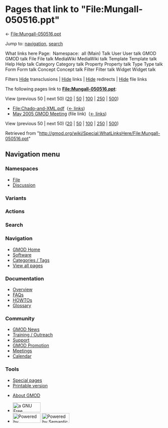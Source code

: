 <div id="mw-page-base" class="noprint">

</div>

<div id="mw-head-base" class="noprint">

</div>

<div id="content" class="mw-body" role="main">

<span id="top"></span>

<div id="mw-js-message" style="display:none;">

</div>



# <span dir="auto">Pages that link to "File:Mungall-050516.ppt"</span>

<div id="bodyContent">

<div id="contentSub">

←
[File:Mungall-050516.ppt](/wiki/File:Mungall-050516.ppt "File:Mungall-050516.ppt")

</div>

<div id="jump-to-nav" class="mw-jump">

Jump to: [navigation](#mw-navigation), [search](#p-search)

</div>

<div id="mw-content-text">

What links here Page:  Namespace:  all (Main) Talk User User talk GMOD
GMOD talk File File talk MediaWiki MediaWiki talk Template Template talk
Help Help talk Category Category talk Property Property talk Type Type
talk Form Form talk Concept Concept talk Filter Filter talk Widget
Widget talk

Filters
[Hide](/mediawiki/index.php?title=Special:WhatLinksHere/File:Mungall-050516.ppt&hidetrans=1 "Special:WhatLinksHere/File:Mungall-050516.ppt")
transclusions \|
[Hide](/mediawiki/index.php?title=Special:WhatLinksHere/File:Mungall-050516.ppt&hidelinks=1 "Special:WhatLinksHere/File:Mungall-050516.ppt")
links \|
[Hide](/mediawiki/index.php?title=Special:WhatLinksHere/File:Mungall-050516.ppt&hideredirs=1 "Special:WhatLinksHere/File:Mungall-050516.ppt")
redirects \|
[Hide](/mediawiki/index.php?title=Special:WhatLinksHere/File:Mungall-050516.ppt&hideimages=1 "Special:WhatLinksHere/File:Mungall-050516.ppt")
file links

The following pages link to
**[File:Mungall-050516.ppt](/wiki/File:Mungall-050516.ppt "File:Mungall-050516.ppt")**:

View (previous 50 \| next 50)
([20](/mediawiki/index.php?title=Special:WhatLinksHere/File:Mungall-050516.ppt&limit=20 "Special:WhatLinksHere/File:Mungall-050516.ppt")
\|
[50](/mediawiki/index.php?title=Special:WhatLinksHere/File:Mungall-050516.ppt&limit=50 "Special:WhatLinksHere/File:Mungall-050516.ppt")
\|
[100](/mediawiki/index.php?title=Special:WhatLinksHere/File:Mungall-050516.ppt&limit=100 "Special:WhatLinksHere/File:Mungall-050516.ppt")
\|
[250](/mediawiki/index.php?title=Special:WhatLinksHere/File:Mungall-050516.ppt&limit=250 "Special:WhatLinksHere/File:Mungall-050516.ppt")
\|
[500](/mediawiki/index.php?title=Special:WhatLinksHere/File:Mungall-050516.ppt&limit=500 "Special:WhatLinksHere/File:Mungall-050516.ppt"))

- [File:Chado-and-XML.pdf](/wiki/File:Chado-and-XML.pdf "File:Chado-and-XML.pdf")
  ‎ <span class="mw-whatlinkshere-tools">([←
  links](/mediawiki/index.php?title=Special:WhatLinksHere&target=File%3AChado-and-XML.pdf "Special:WhatLinksHere"))</span>
- [May 2005 GMOD
  Meeting](/wiki/May_2005_GMOD_Meeting "May 2005 GMOD Meeting") (file
  link) ‎ <span class="mw-whatlinkshere-tools">([←
  links](/mediawiki/index.php?title=Special:WhatLinksHere&target=May+2005+GMOD+Meeting "Special:WhatLinksHere"))</span>

View (previous 50 \| next 50)
([20](/mediawiki/index.php?title=Special:WhatLinksHere/File:Mungall-050516.ppt&limit=20 "Special:WhatLinksHere/File:Mungall-050516.ppt")
\|
[50](/mediawiki/index.php?title=Special:WhatLinksHere/File:Mungall-050516.ppt&limit=50 "Special:WhatLinksHere/File:Mungall-050516.ppt")
\|
[100](/mediawiki/index.php?title=Special:WhatLinksHere/File:Mungall-050516.ppt&limit=100 "Special:WhatLinksHere/File:Mungall-050516.ppt")
\|
[250](/mediawiki/index.php?title=Special:WhatLinksHere/File:Mungall-050516.ppt&limit=250 "Special:WhatLinksHere/File:Mungall-050516.ppt")
\|
[500](/mediawiki/index.php?title=Special:WhatLinksHere/File:Mungall-050516.ppt&limit=500 "Special:WhatLinksHere/File:Mungall-050516.ppt"))

</div>

<div class="printfooter">

Retrieved from
"<http://gmod.org/wiki/Special:WhatLinksHere/File:Mungall-050516.ppt>"

</div>

<div id="catlinks" class="catlinks catlinks-allhidden">

</div>

<div class="visualClear">

</div>

</div>

</div>

<div id="mw-navigation">

## Navigation menu

<div id="mw-head">



<div id="left-navigation">

<div id="p-namespaces" class="vectorTabs" role="navigation"
aria-labelledby="p-namespaces-label">

### Namespaces

- <span id="ca-nstab-image"><a href="/wiki/File:Mungall-050516.ppt" accesskey="c"
  title="View the file page [c]">File</a></span>
- <span id="ca-talk"><a
  href="/mediawiki/index.php?title=File_talk:Mungall-050516.ppt&amp;action=edit&amp;redlink=1"
  accesskey="t"
  title="Discussion about the content page [t]">Discussion</a></span>

</div>

<div id="p-variants" class="vectorMenu emptyPortlet" role="navigation"
aria-labelledby="p-variants-label">

### 

### Variants[](#)

<div class="menu">

</div>

</div>

</div>

<div id="right-navigation">



<div id="p-cactions" class="vectorMenu emptyPortlet" role="navigation"
aria-labelledby="p-cactions-label">

### Actions[](#)

<div class="menu">

</div>

</div>

<div id="p-search" role="search">

### Search

<div id="simpleSearch">

</div>

</div>

</div>

</div>

<div id="mw-panel">

<div id="p-logo" role="banner">

<a href="/wiki/Main_Page"
style="background-image: url(http://gmod.org/images/GMOD-cogs.png);"
title="Visit the main page"></a>

</div>

<div id="p-Navigation" class="portal" role="navigation"
aria-labelledby="p-Navigation-label">

### Navigation

<div class="body">

- <span id="n-GMOD-Home">[GMOD Home](/wiki/Main_Page)</span>
- <span id="n-Software">[Software](/wiki/GMOD_Components)</span>
- <span id="n-Categories-.2F-Tags">[Categories /
  Tags](/wiki/Categories)</span>
- <span id="n-View-all-pages">[View all
  pages](/wiki/Special:AllPages)</span>

</div>

</div>

<div id="p-Documentation" class="portal" role="navigation"
aria-labelledby="p-Documentation-label">

### Documentation

<div class="body">

- <span id="n-Overview">[Overview](/wiki/Overview)</span>
- <span id="n-FAQs">[FAQs](/wiki/Category:FAQ)</span>
- <span id="n-HOWTOs">[HOWTOs](/wiki/Category:HOWTO)</span>
- <span id="n-Glossary">[Glossary](/wiki/Glossary)</span>

</div>

</div>

<div id="p-Community" class="portal" role="navigation"
aria-labelledby="p-Community-label">

### Community

<div class="body">

- <span id="n-GMOD-News">[GMOD News](/wiki/GMOD_News)</span>
- <span id="n-Training-.2F-Outreach">[Training /
  Outreach](/wiki/Training_and_Outreach)</span>
- <span id="n-Support">[Support](/wiki/Support)</span>
- <span id="n-GMOD-Promotion">[GMOD
  Promotion](/wiki/GMOD_Promotion)</span>
- <span id="n-Meetings">[Meetings](/wiki/Meetings)</span>
- <span id="n-Calendar">[Calendar](/wiki/Calendar)</span>

</div>

</div>

<div id="p-tb" class="portal" role="navigation"
aria-labelledby="p-tb-label">

### Tools

<div class="body">

- <span id="t-specialpages"><a href="/wiki/Special:SpecialPages" accesskey="q"
  title="A list of all special pages [q]">Special pages</a></span>
- <span id="t-print"><a
  href="/mediawiki/index.php?title=Special:WhatLinksHere/File:Mungall-050516.ppt&amp;printable=yes"
  rel="alternate" accesskey="p"
  title="Printable version of this page [p]">Printable version</a></span>

</div>

</div>

</div>

</div>

<div id="footer" role="contentinfo">

- <span id="footer-places-about">[About
  GMOD](/wiki/GMOD:About "GMOD:About")</span>

<!-- -->

- <span id="footer-copyrightico">[<img src="http://www.gnu.org/graphics/gfdl-logo-small.png" width="88"
  height="31" alt="a GNU Free Documentation License" />](http://www.gnu.org/licenses/fdl-1.3.html)</span>
- <span id="footer-poweredbyico">[<img src="/mediawiki/skins/common/images/poweredby_mediawiki_88x31.png"
  width="88" height="31" alt="Powered by MediaWiki" />](//www.mediawiki.org/)
  [<img
  src="/mediawiki/extensions/SemanticMediaWiki/includes/../resources/images/smw_button.png"
  width="88" height="31" alt="Powered by Semantic MediaWiki" />](https://www.semantic-mediawiki.org/wiki/Semantic_MediaWiki)</span>

<div style="clear:both">

</div>

</div>
